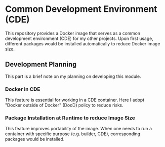# Common Development Environment (CDE)

This repository provides a Docker image that serves as a common development environment (CDE) for my other projects. Upon first usage, different packages would be installed automatically to reduce Docker image size.

## Development Planning

This part is a brief note on my planning on developing this module.

### Docker in CDE

This feature is essential for working in a CDE container. Here I adopt "Docker outside of Docker" (DooD) policy to reduce risks.

### Package Installation at Runtime to reduce Image Size

This feature improves portability of the image. When one needs to run a container with specific purpose (e.g. builder, CDE), corresponding packages would be installed.
